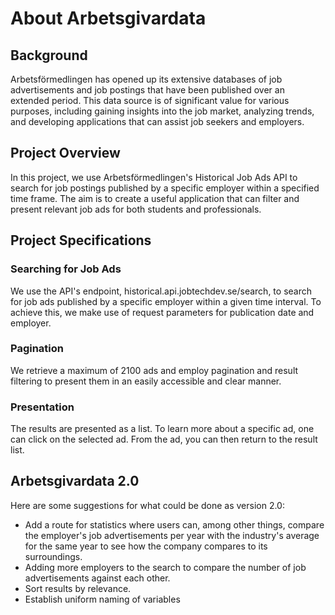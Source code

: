 # About Arbetsgivardata

## Background
Arbetsförmedlingen has opened up its extensive databases of job advertisements and job postings that have been published over an extended period. This data source is of significant value for various purposes, including gaining insights into the job market, analyzing trends, and developing applications that can assist job seekers and employers.

## Project Overview
In this project, we use Arbetsförmedlingen's Historical Job Ads API to search for job postings published by a specific employer within a specified time frame. The aim is to create a useful application that can filter and present relevant job ads for both students and professionals. 

## Project Specifications

### Searching for Job Ads
We use the API's endpoint, historical.api.jobtechdev.se/search, to search for job ads published by a specific employer within a given time interval. To achieve this, we make use of request parameters for publication date and employer.

### Pagination
We retrieve a maximum of 2100 ads and employ pagination and result filtering to present them in an easily accessible and clear manner.

### Presentation
The results are presented as a list. To learn more about a specific ad, one can click on the selected ad. From the ad, you can then return to the result list.

## Arbetsgivardata 2.0
Here are some suggestions for what could be done as version 2.0:
* Add a route for statistics where users can, among other things, compare the employer's job advertisements per year with the industry's average for the same year to see how the company compares to its surroundings.
* Adding more employers to the search to compare the number of job advertisements against each other.
* Sort results by relevance.
* Establish uniform naming of variables







